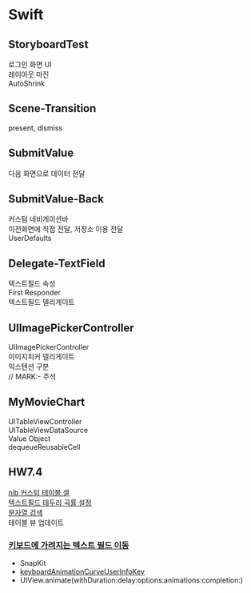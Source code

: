 # Swift

## StoryboardTest

로그인 화면 UI  
레이아웃 마진  
AutoShrink

## Scene-Transition

present, dismiss

## SubmitValue

다음 화면으로 데이터 전달

## SubmitValue-Back

커스텀 네비게이션바  
이전화면에 직접 전달, 저장소 이용 전달  
UserDefaults

## Delegate-TextField

텍스트필드 속성  
First Responder  
텍스트필드 델리게이트

## UIImagePickerController

UIImagePickerController  
이미지피커 델리게이트  
익스텐션 구분  
// MARK:- 주석

## MyMovieChart

UITableViewController  
UITableViewDataSource  
Value Object  
dequeueReusableCell

## HW7.4

[nib 커스텀 테이블 셀](https://shark-sea.kr/entry/iOS-TableView-xib%EB%A1%9C-%EA%B5%AC%ED%98%84%ED%95%98%EA%B8%B0)  
[텍스트필드 테두리 곡률 설정](https://stackoverflow.com/questions/34007920/specify-border-radius-of-uitextfield-in-swift)  
[문자열 검색](https://beepeach.tistory.com/189)  
테이블 뷰 업데이트

### [키보드에 가려지는 텍스트 필드 이동](https://github.com/jrasmusson/ios-professional-course/blob/main/Password-Reset/7-Dealing-Keyboards/README.md)

- SnapKit
- [keyboardAnimationCurveUserInfoKey](https://developer.apple.com/documentation/uikit/uiresponder/1621613-keyboardanimationcurveuserinfoke)
- UIView.animate(withDuration:delay:options:animations:completion:)
